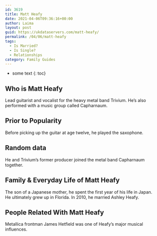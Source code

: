 ```yaml
---
id: 3619
title: Matt Heafy
date: 2021-04-06T09:36:16+00:00
author: Laima
layout: post
guid: https://ukdataservers.com/matt-heafy/
permalink: /04/06/matt-heafy
tags:
  - Is Married?
  - Is Single?
  - Relationships
category: Family Guides
---
```


* some text
{: toc}


## Who is Matt Heafy
                  
                  
                  
Lead guitarist and vocalist for the heavy metal band Trivium. He&#8217;s also performed with a music group called Capharnaum.
                  
              
            
              
            
                
                
                
## Prior to Popularity
                  
                  
                  
Before picking up the guitar at age twelve, he played the saxophone.
                  
              
            
              
            
                
                
                
## Random data
                  
                  
                  
He and Trivium&#8217;s former producer joined the metal band Capharnaum together.
                  
              
            
              
            
                
                
                
## Family & Everyday Life of Matt Heafy
                  
                  
                  
The son of a Japanese mother, he spent the first year of his life in Japan. He ultimately grew up in Florida. In 2010, he married Ashley Heafy.
                  
              
            
              
            
                
                
                
## People Related With Matt Heafy
                  
                  
                  
Metallica frontman James Hetfield was one of Heafy&#8217;s major musical influences.
                  
              
            
              
            
                
              
            
              
              
            
            
              
            
          
          
          